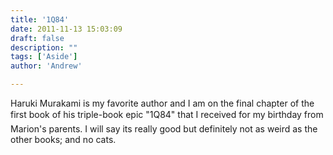 ```yaml
---
title: '1Q84'
date: 2011-11-13 15:03:09
draft: false
description: ""
tags: ['Aside']
author: 'Andrew'

---
```


Haruki Murakami is my favorite author and I am on the final chapter of the first book of his triple-book epic "1Q84" that I received for my birthday from Marion's parents. I will say its really good but definitely not as weird as the other books; and no cats.
